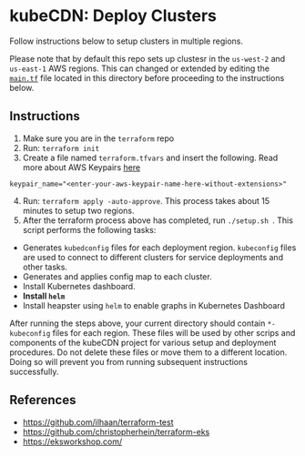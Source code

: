 # kubeCDN: Deploy Clusters

Follow instructions below to setup clusters in multiple regions.

Please note that by default this repo sets up clustesr in the `us-west-2` and `us-east-1` AWS regions. This can changed or extended by editing the [`main.tf`](./main.tf) file located in this directory before proceeding to the instructions below.

## Instructions
1. Make sure you are in the `terraform` repo
2. Run: `terraform init`
3. Create a file named `terraform.tfvars` and insert the following. Read more about AWS Keypairs [here](https://docs.aws.amazon.com/AWSEC2/latest/UserGuide/ec2-key-pairs.html)
```
keypair_name="<enter-your-aws-keypair-name-here-without-extensions>"
```
4. Run: `terraform apply -auto-approve`. This process takes about 15 minutes to setup two regions.
5. After the terraform process above has completed, run `./setup.sh `. This script performs the following tasks:
  * Generates `kubedconfig` files for each deployment region. `kubeconfig` files are used to connect to different clusters for service deployments and other tasks.
  * Generates and applies config map to each cluster.
  * Install Kubernetes dashboard.
  * **Install `helm`**
  * Install heapster using `helm` to enable graphs in Kubernetes Dashboard

After running the steps above, your current directory should contain `*-kubeconfig` files for each region. These files will be used by other scrips and components of the kubeCDN project for various setup and deployment procedures. Do not delete these files or move them to a different location. Doing so will prevent you from running subsequent instructions successfully.


## References
* https://github.com/ilhaan/terraform-test
* https://github.com/christopherhein/terraform-eks
* https://eksworkshop.com/
